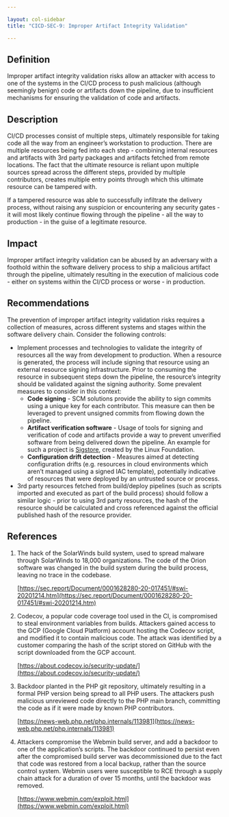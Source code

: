 ```yaml
---

layout: col-sidebar
title: "CICD-SEC-9: Improper Artifact Integrity Validation"

---
```

## Definition


Improper artifact integrity validation risks allow an attacker with access to one of the systems in the CI/CD process to push malicious (although seemingly benign) code or artifacts down the pipeline, due to insufficient mechanisms for ensuring the validation of code and artifacts. 


## Description

CI/CD processes consist of multiple steps, ultimately responsible for taking code all the way from an engineer’s workstation to production. There are multiple resources being fed into each step - combining internal resources and artifacts with 3rd party packages and artifacts fetched from remote locations. The fact that the ultimate resource is reliant upon multiple sources spread across the different steps, provided by multiple contributors, creates multiple entry points through which this ultimate resource can be tampered with. 

If a tampered resource was able to successfully infiltrate the delivery process, without raising any suspicion or encountering any security gates - it will most likely continue flowing through the pipeline - all the way to production - in the guise of a legitimate resource.


## Impact

Improper artifact integrity validation can be abused by an adversary with a foothold within the software delivery process to ship a malicious artifact through the pipeline, ultimately resulting in the execution of malicious code - either on systems within the CI/CD process or worse - in production.


## Recommendations

The prevention of improper artifact integrity validation risks requires a collection of measures, across different systems and stages within the software delivery chain. Consider the following controls: 



* Implement processes and technologies to validate the integrity of resources all the way from development to production. When a resource is generated, the process will include signing that resource using an external resource signing infrastructure. Prior to consuming the resource in subsequent steps down the pipeline, the resource’s integrity should be validated against the signing authority. Some prevalent measures to consider in this context:
    * **Code signing** - SCM solutions provide the ability to sign commits using a unique key for each contributor. This measure can then be leveraged to prevent unsigned commits from flowing down the pipeline.
    * **Artifact verification software** - Usage of tools for signing and verification of code and artifacts provide a way to prevent unverified software from being delivered down the pipeline. An example for such a project is [Sigstore](https://www.sigstore.dev/), created by the Linux Foundation.
    * **Configuration drift detection** - Measures aimed at detecting configuration drifts (e.g. resources in cloud environments which aren’t managed using a signed IAC template), potentially indicative of resources that were deployed by an untrusted source or process.
* 3rd party resources fetched from build/deploy pipelines (such as scripts imported and executed as part of the build process) should follow a similar logic - prior to using 3rd party resources, the hash of the resource should be calculated and cross referenced against the official published hash of the resource provider. 


## References



1. The hack of the SolarWinds build system, used to spread malware through SolarWinds to 18,000 organizations. The code of the Orion software was changed in the build system during the build process, leaving no trace in the codebase.

	[https://sec.report/Document/0001628280-20-017451/#swi-20201214.htm](https://sec.report/Document/0001628280-20-017451/#swi-20201214.htm)



2. Codecov, a popular code coverage tool used in the CI, is compromised to steal environment variables from builds. Attackers gained access to the GCP (Google Cloud Platform) account hosting the Codecov script, and modified it to contain malicious code. The attack was identified by a customer comparing the hash of the script stored on GitHub with the script downloaded from the GCP account.

    [https://about.codecov.io/security-update/](https://about.codecov.io/security-update/)

3. Backdoor planted in the PHP git repository, ultimately resulting in a formal PHP version being spread to all PHP users. The attackers push malicious unreviewed code directly to the PHP main branch, committing the code as if it were made by known PHP contributors.

    [https://news-web.php.net/php.internals/113981](https://news-web.php.net/php.internals/113981)

4. Attackers compromise the Webmin build server, and add a backdoor to one of the application’s scripts. The backdoor continued to persist even after the compromised build server was decommissioned due to the fact that code was restored from a local backup, rather than the source control system. Webmin users were susceptible to RCE through a supply chain attack for a duration of over 15 months, until the backdoor was removed.

    [https://www.webmin.com/exploit.html](https://www.webmin.com/exploit.html)
